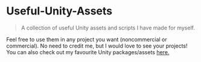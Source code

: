 # Useful-Unity-Assets
> A collection of useful Unity assets and scripts I have made for myself.

Feel free to use them in any project you want (noncommercial or commercial).
No need to credit me, but I would love to see your projects!
You can also check out my favourite Unity packages/assets [here.](https://github.com/Centribo/Centribo-Awesome-Unity)
